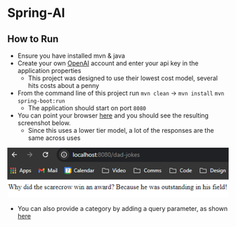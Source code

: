 # Spring-AI

## How to Run

* Ensure you have installed mvn & java
* Create your own [OpenAI](https://openai.com/) account and enter your api key in the application properties
  * This project was designed to use their lowest cost model, several hits costs about a penny
* From the command line of this project run `mvn clean` -> `mvn install` `mvn spring-boot:run`
  * The application should start on port `8080`
* You can point your browser [here](http://localhost:8080/dad-jokes) and you should see the resulting screenshot below.
  * Since this uses a lower tier model, a lot of the responses are the same across uses

![alt text](https://raw.githubusercontent.com/HBull5/Spring-AI/refs/heads/main/screenshot.png?token=GHSAT0AAAAAACYJ5YXRJX5XFJTCAYIB5PGQZX4E5UQ)

* You can also provide a category by adding a query parameter, as shown [here](http://localhost:8080/dad-jokes?category=spiderman)
